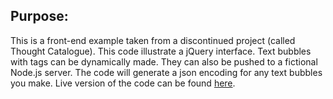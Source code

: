 ## Purpose:

This is a front-end example taken from a discontinued project (called Thought Catalogue). This code illustrate a jQuery interface. Text bubbles with tags can be dynamically made. They can also be pushed to a fictional Node.js server. The code will generate a json encoding for any text bubbles you make. Live version of the code can be found [here][link].



[link]:http://www.cumulativeparadigms.org/html/NoteInterface/interfaceaddview.html


